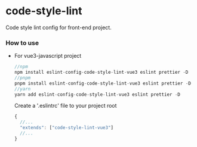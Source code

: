 # code-style-lint
Code style lint config for front-end project.

### How to use

- For vue3-javascript project

  ```js
  //npm
  npm install eslint-config-code-style-lint-vue3 eslint prettier -D
  //pnpm 
  pnpm install eslint-config-code-style-lint-vue3 eslint prettier -D
  //yarn
  yarn add eslint-config-code-style-lint-vue3 eslint prettier -D
  ```

  Create a '.eslintrc' file to your project root

  ```javascript
  {
    //...
    "extends": ["code-style-lint-vue3"]
    //...
  }
  ```
